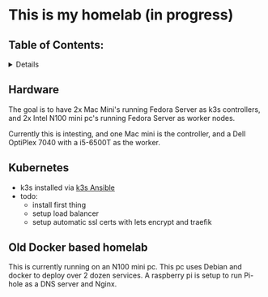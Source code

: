 # This is my homelab (in progress)

## Table of Contents:
<details>
- Hardware

- Kubernetes setup

- Old Docker based homelab
</details>

## Hardware

The goal is to have 2x Mac Mini's running Fedora Server as k3s controllers, and 2x Intel N100 mini pc's running Fedora Server as worker nodes. 

Currently this is intesting, and one Mac mini is the controller, and a Dell OptiPlex 7040 with a i5-6500T as the worker.
    
## Kubernetes

- k3s installed via [k3s Ansible](https://github.com/k3s-io/k3s-ansible)
- todo:
    - install first thing
    - setup load balancer
    - setup automatic ssl certs with lets encrypt and traefik

## Old Docker based homelab

This is currently running on an N100 mini pc.
This pc uses Debian and docker to deploy over 2 dozen services.
A raspberry pi is setup to run Pi-hole as a DNS server and Nginx.
